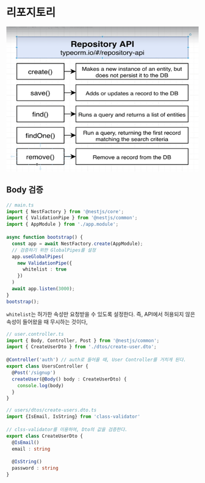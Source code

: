 # 리포지토리

![](./src/typeorm_repository_api.png)

## Body 검증

```typescript
// main.ts
import { NestFactory } from '@nestjs/core';
import { ValidationPipe } from '@nestjs/common';
import { AppModule } from './app.module';

async function bootstrap() {
  const app = await NestFactory.create(AppModule);
  // 검증하기 위한 GlobalPipes를 설정
  app.useGlobalPipes(
    new ValidationPipe({
      whitelist : true
    })
  )
  await app.listen(3000);
}
bootstrap();

```

`whitelist`는 허가한 속성만 요청받을 수 있도록 설정한다. 즉, API에서 허용되지 않은 속성이 들어왔을 때 무시하는 것이다,

```typescript
// user.controller.ts
import { Body, Controller, Post } from '@nestjs/common';
import { CreateUserDto } from './dtos/create-user.dto';

@Controller('auth') // auth로 들어올 때, User Controller를 거치게 된다.
export class UsersController {
  @Post('/signup')
  createUser(@Body() body : CreateUserDto) {
    console.log(body)
  }
}

```

```typescript
// users/dtos/create-users.dto.ts
import {IsEmail, IsString} from 'class-validator'

// clss-validator를 이용하여, Dto의 값을 검증한다.
export class CreateUserDto {
  @IsEmail()
  email : string

  @IsString()
  password : string
}
```

